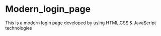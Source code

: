 # Modern_login_page
This is a modern login page developed by using HTML,CSS & JavaScript technologies 
